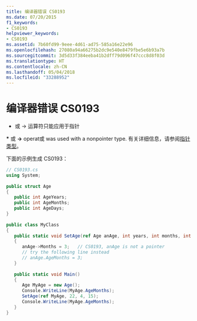 ```yaml
---
title: 编译器错误 CS0193
ms.date: 07/20/2015
f1_keywords:
- CS0193
helpviewer_keywords:
- CS0193
ms.assetid: 7b60fd99-9eee-4d61-ad75-585a16e22e96
ms.openlocfilehash: 27080a94a66275b2dc9e540e8479fbe5e6b93a7b
ms.sourcegitcommit: 3d5d33f384eeba41b2dff79d096f47ccc8d8f03d
ms.translationtype: HT
ms.contentlocale: zh-CN
ms.lasthandoff: 05/04/2018
ms.locfileid: "33288952"
---
```

# <a name="compiler-error-cs0193"></a>编译器错误 CS0193
* 或 -> 运算符只能应用于指针  
  
 **\*** 或 **->** operat或 was used with a nonpointer type. 有关详细信息，请参阅[指针类型](../../csharp/programming-guide/unsafe-code-pointers/pointer-types.md)。  
  
 下面的示例生成 CS0193：  
  
```csharp  
// CS0193.cs  
using System;  
  
public struct Age  
{  
   public int AgeYears;  
   public int AgeMonths;  
   public int AgeDays;  
}  
  
public class MyClass  
{  
   public static void SetAge(ref Age anAge, int years, int months, int days)  
   {  
      anAge->Months = 3;   // CS0193, anAge is not a pointer  
      // try the following line instead  
      // anAge.AgeMonths = 3;  
   }  
  
   public static void Main()  
   {  
      Age MyAge = new Age();  
      Console.WriteLine(MyAge.AgeMonths);  
      SetAge(ref MyAge, 22, 4, 15);  
      Console.WriteLine(MyAge.AgeMonths);  
   }  
}  
```

